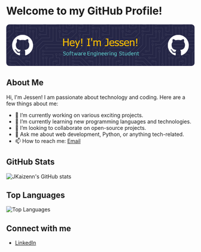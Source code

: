 # Welcome to my GitHub Profile!

![Profile Banner](https://github.com/JKaizenn/JKaizenn/blob/main/github-header-image.png)

## About Me
Hi, I'm Jessen! I am passionate about technology and coding. Here are a few things about me:
- 🔭 I’m currently working on various exciting projects.
- 🌱 I’m currently learning new programming languages and technologies.
- 👯 I’m looking to collaborate on open-source projects.
- 💬 Ask me about web development, Python, or anything tech-related.
- 📫 How to reach me: [Email](mailto:for21011@byui.edu)

## GitHub Stats
![JKaizenn's GitHub stats](https://github-readme-stats.vercel.app/api?username=JKaizenn&show_icons=true&theme=radical)

## Top Languages
![Top Languages](https://github-readme-stats.vercel.app/api/top-langs/?username=JKaizenn&layout=compact&theme=radical)

## Connect with me
- [LinkedIn](https://www.linkedin.com/in/jessen-forbush/)
